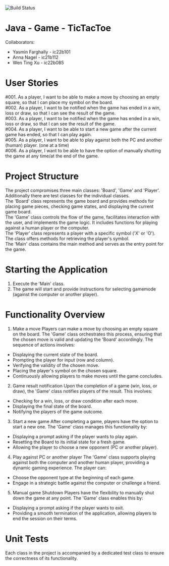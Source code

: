 ![Build Status](https://github.com/stailisic/TicTacToe/actions/workflows/ci.yml/badge.svg)


# Java - Game - TicTacToe # 

Collaborators: 
- Yasmin Farghally - ic22b101
- Anna Nagel - ic21b112
- Wen Ting Xu - ic22b085


# User Stories #

#001. As a player, I want to be able to make a move by choosing an empty square, so that I can place my symbol on the board.      
#002. As a player, I want to be notified when the game has ended in a win, loss or draw, so that I can see the result of the game.        
#003. As a player, I want to be notified when the game has ended in a win, loss or draw, so that I can see the result of the game.        
#004. As a player, I want to be able to start a new game after the current game has ended, so that I can play again.         
#005. As a player, I want to be able to play against both the PC and another (human) player. (one at a time)            
#006. As a player, I want to be able to have the option of manually shutting the game at any time/at the end of the game.       


# Project Structure #

The project compromises three main classes: 'Board', 'Game' and 'Player'. Additionally there are test classes for the individual classes.          
The 'Board' class represents the game board and provides methods for placing game pieces, checking game states, and displaying the current game board.             
The 'Game' class controls the flow of the game, facilitates interaction with the user, and implements the game logic. It includes functions for playing against a human player or the computer.           
The 'Player' class represents a player with a specific symbol ('X' or 'O'). The class offers methods for retrieving the player's symbol.       
The 'Main' class contains the main method and serves as the entry point for the game.         


# Starting the Application #

1. Execute the 'Main' class.         
2. The game will start and provide instructions for selecting gamemode (against the computer or another player).


# Functionality Overview #

1. Make a move
Players can make a move by choosing an empty square on the board. The 'Game' class orchestrates this process, ensuring that the chosen move is valid and updating the 'Board' accordingly. The sequence of actions involves:

  - Displaying the current state of the board.    
  - Prompting the player for input (row and column).    
  - Verifying the validity of the chosen move.    
  - Placing the player's symbol on the chosen square.       
  - Continuously allowing players to make moves until the game concludes.   


2. Game result notification
Upon the completion of a game (win, loss, or draw), the 'Game' class notifies players of the result. This involves:

  - Checking for a win, loss, or draw condition after each move.    
  - Displaying the final state of the board.     
  - Notifying the players of the game outcome.     

        
3. Start a new game
After completing a game, players have the option to start a new one. The 'Game' class manages this functionality by:

  - Displaying a prompt asking if the player wants to play again.     
  - Resetting the Board to its initial state for a fresh game.      
  - Allowing the player to choose a new opponent (PC or another player).     

        
4. Play against PC or another player
The 'Game' class supports playing against both the computer and another human player, providing a dynamic gaming experience. The player can:

  - Choose the opponent type at the beginning of each game.      
  - Engage in a strategic battle against the computer or challenge a friend.     

             
5. Manual game Shutdown
Players have the flexibility to manually shut down the game at any point. The 'Game' class enables this by:

  - Displaying a prompt asking if the player wants to exit.     
  - Providing a smooth termination of the application, allowing players to end the session on          their terms.      

      
# Unit Tests #

Each class in the project is accompanied by a dedicated test class to ensure the correctness of its functionality.





